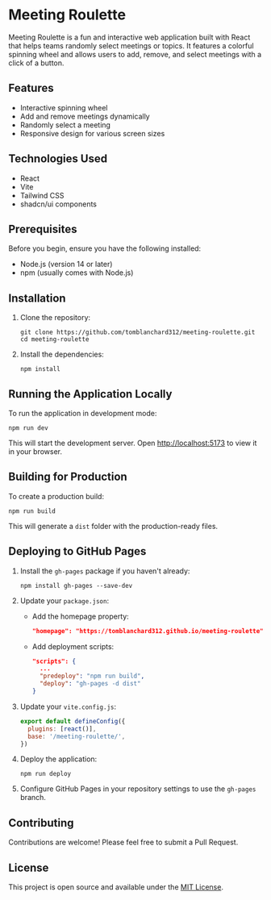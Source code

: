 # Meeting Roulette

Meeting Roulette is a fun and interactive web application built with React that helps teams randomly select meetings or topics. It features a colorful spinning wheel and allows users to add, remove, and select meetings with a click of a button.

## Features

- Interactive spinning wheel
- Add and remove meetings dynamically
- Randomly select a meeting
- Responsive design for various screen sizes

## Technologies Used

- React
- Vite
- Tailwind CSS
- shadcn/ui components

## Prerequisites

Before you begin, ensure you have the following installed:
- Node.js (version 14 or later)
- npm (usually comes with Node.js)

## Installation

1. Clone the repository:
   ```
   git clone https://github.com/tomblanchard312/meeting-roulette.git
   cd meeting-roulette
   ```

2. Install the dependencies:
   ```
   npm install
   ```

## Running the Application Locally

To run the application in development mode:

```
npm run dev
```

This will start the development server. Open [http://localhost:5173](http://localhost:5173) to view it in your browser.

## Building for Production

To create a production build:

```
npm run build
```

This will generate a `dist` folder with the production-ready files.

## Deploying to GitHub Pages

1. Install the `gh-pages` package if you haven't already:
   ```
   npm install gh-pages --save-dev
   ```

2. Update your `package.json`:
   - Add the homepage property:
     ```json
     "homepage": "https://tomblanchard312.github.io/meeting-roulette",
     ```
   - Add deployment scripts:
     ```json
     "scripts": {
       ...
       "predeploy": "npm run build",
       "deploy": "gh-pages -d dist"
     }
     ```

3. Update your `vite.config.js`:
   ```javascript
   export default defineConfig({
     plugins: [react()],
     base: '/meeting-roulette/',
   })
   ```

4. Deploy the application:
   ```
   npm run deploy
   ```

5. Configure GitHub Pages in your repository settings to use the `gh-pages` branch.

## Contributing

Contributions are welcome! Please feel free to submit a Pull Request.

## License

This project is open source and available under the [MIT License](LICENSE).